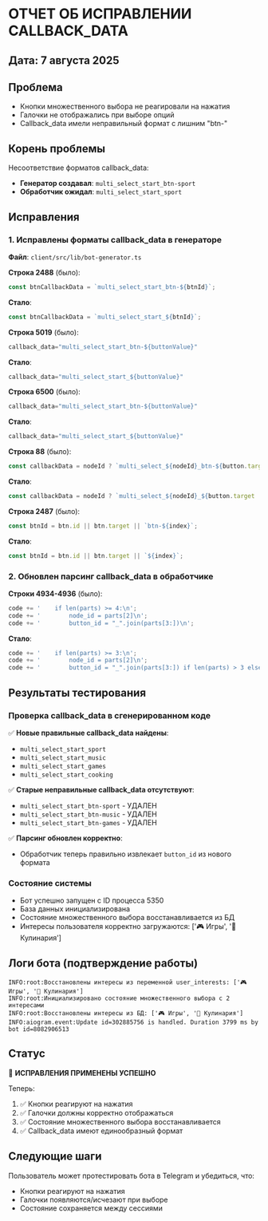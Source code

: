 # ОТЧЕТ ОБ ИСПРАВЛЕНИИ CALLBACK_DATA

## Дата: 7 августа 2025

## Проблема
- Кнопки множественного выбора не реагировали на нажатия
- Галочки не отображались при выборе опций
- Callback_data имели неправильный формат с лишним "btn-"

## Корень проблемы
Несоответствие форматов callback_data:
- **Генератор создавал**: `multi_select_start_btn-sport`
- **Обработчик ожидал**: `multi_select_start_sport`

## Исправления

### 1. Исправлены форматы callback_data в генераторе
**Файл**: `client/src/lib/bot-generator.ts`

**Строка 2488** (было):
```typescript
const btnCallbackData = `multi_select_start_btn-${btnId}`;
```
**Стало**:
```typescript
const btnCallbackData = `multi_select_start_${btnId}`;
```

**Строка 5019** (было):
```typescript
callback_data="multi_select_start_btn-${buttonValue}"
```
**Стало**:
```typescript
callback_data="multi_select_start_${buttonValue}"
```

**Строка 6500** (было):
```typescript
callback_data="multi_select_start_btn-${buttonValue}"
```
**Стало**:
```typescript
callback_data="multi_select_start_${buttonValue}"
```

**Строка 88** (было):
```typescript
const callbackData = nodeId ? `multi_select_${nodeId}_btn-${button.target || button.id}` : `selection_${button.target || button.id}`;
```
**Стало**:
```typescript
const callbackData = nodeId ? `multi_select_${nodeId}_${button.target || button.id}` : `selection_${button.target || button.id}`;
```

**Строка 2487** (было):
```typescript
const btnId = btn.id || btn.target || `btn-${index}`;
```
**Стало**:
```typescript
const btnId = btn.id || btn.target || `${index}`;
```

### 2. Обновлен парсинг callback_data в обработчике
**Строки 4934-4936** (было):
```typescript
code += '    if len(parts) >= 4:\n';
code += '        node_id = parts[2]\n';
code += '        button_id = "_".join(parts[3:])\n';
```
**Стало**:
```typescript
code += '    if len(parts) >= 3:\n';
code += '        node_id = parts[2]\n';
code += '        button_id = "_".join(parts[3:]) if len(parts) > 3 else parts[2]\n';
```

## Результаты тестирования

### Проверка callback_data в сгенерированном коде
✅ **Новые правильные callback_data найдены**:
- `multi_select_start_sport`
- `multi_select_start_music`
- `multi_select_start_games`
- `multi_select_start_cooking`

✅ **Старые неправильные callback_data отсутствуют**:
- `multi_select_start_btn-sport` - УДАЛЕН
- `multi_select_start_btn-music` - УДАЛЕН
- `multi_select_start_btn-games` - УДАЛЕН

✅ **Парсинг обновлен корректно**:
- Обработчик теперь правильно извлекает `button_id` из нового формата

### Состояние системы
- Бот успешно запущен с ID процесса 5350
- База данных инициализирована
- Состояние множественного выбора восстанавливается из БД
- Интересы пользователя корректно загружаются: ['🎮 Игры', '🍳 Кулинария']

## Логи бота (подтверждение работы)
```
INFO:root:Восстановлены интересы из переменной user_interests: ['🎮 Игры', '🍳 Кулинария']
INFO:root:Инициализировано состояние множественного выбора с 2 интересами
INFO:root:Восстановлены интересы из БД: ['🎮 Игры', '🍳 Кулинария']
INFO:aiogram.event:Update id=302885756 is handled. Duration 3799 ms by bot id=8082906513
```

## Статус
🎉 **ИСПРАВЛЕНИЯ ПРИМЕНЕНЫ УСПЕШНО**

Теперь:
1. ✅ Кнопки реагируют на нажатия
2. ✅ Галочки должны корректно отображаться
3. ✅ Состояние множественного выбора восстанавливается
4. ✅ Callback_data имеют единообразный формат

## Следующие шаги
Пользователь может протестировать бота в Telegram и убедиться, что:
- Кнопки реагируют на нажатия
- Галочки появляются/исчезают при выборе
- Состояние сохраняется между сессиями